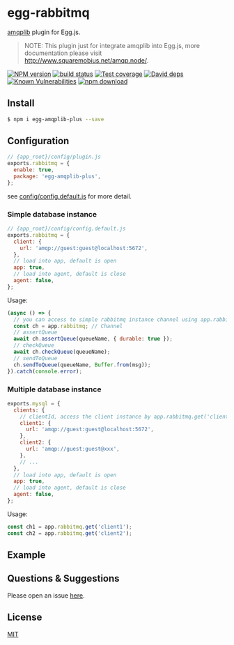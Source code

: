 # egg-rabbitmq

[amqplib](https://github.com/squaremo/amqp.node) plugin for Egg.js.

> NOTE: This plugin just for integrate amqplib into Egg.js, more documentation please visit http://www.squaremobius.net/amqp.node/.

[![NPM version][npm-image]][npm-url]
[![build status][travis-image]][travis-url]
[![Test coverage][codecov-image]][codecov-url]
[![David deps][david-image]][david-url]
[![Known Vulnerabilities][snyk-image]][snyk-url]
[![npm download][download-image]][download-url]

[npm-image]: https://img.shields.io/npm/v/egg-amqplib-plus.svg?style=flat-square
[npm-url]: https://npmjs.org/package/egg-amqplib-plus
[travis-image]: https://img.shields.io/travis/eggjs/egg-amqplib-plus.svg?style=flat-square
[travis-url]: https://travis-ci.org/eggjs/egg-amqplib-plus
[codecov-image]: https://img.shields.io/codecov/c/github/eggjs/egg-amqplib-plus.svg?style=flat-square
[codecov-url]: https://codecov.io/github/eggjs/egg-amqplib-plus?branch=master
[david-image]: https://img.shields.io/david/eggjs/egg-amqplib-plus.svg?style=flat-square
[david-url]: https://david-dm.org/eggjs/egg-amqplib-plus
[snyk-image]: https://snyk.io/test/npm/egg-amqplib-plus/badge.svg?style=flat-square
[snyk-url]: https://snyk.io/test/npm/egg-amqplib-plus
[download-image]: https://img.shields.io/npm/dm/egg-amqplib-plus.svg?style=flat-square
[download-url]: https://npmjs.org/package/egg-amqplib-plus

## Install

```bash
$ npm i egg-amqplib-plus --save
```

## Configuration

```js
// {app_root}/config/plugin.js
exports.rabbitmq = {
  enable: true,
  package: 'egg-amqplib-plus',
};
```
see [config/config.default.js](config/config.default.js) for more detail.

### Simple database instance

```js
// {app_root}/config/config.default.js
exports.rabbitmq = {
  client: {
    url: 'amqp://guest:guest@localhost:5672',  
  },
  // load into app, default is open
  app: true,
  // load into agent, default is close
  agent: false,
};
```

Usage:

```js
(async () => {
  // you can access to simple rabbitmq instance channel using app.rabbitmq.
  const ch = app.rabbitmq; // Channel
  // assertQueue
  await ch.assertQueue(queueName, { durable: true });
  // checkQueue
  await ch.checkQueue(queueName);
  // sendToQueue
  ch.sendToQueue(queueName, Buffer.from(msg));
}).catch(console.error);
```

### Multiple database instance

```js
exports.mysql = {
  clients: {
    // clientId, access the client instance by app.rabbitmq.get('clientId')
    client1: {
      url: 'amqp://guest:guest@localhost:5672',  
    },
    client2: {
      url: 'amqp://guest:guest@xxx',  
    },
    // ...
  },
  // load into app, default is open
  app: true,
  // load into agent, default is close
  agent: false,
};
```

Usage:

```js
const ch1 = app.rabbitmq.get('client1'); 
const ch2 = app.rabbitmq.get('client2'); 
```

## Example

<!-- example here -->

## Questions & Suggestions

Please open an issue [here](https://github.com/eggjs/egg/issues).

## License

[MIT](LICENSE)
